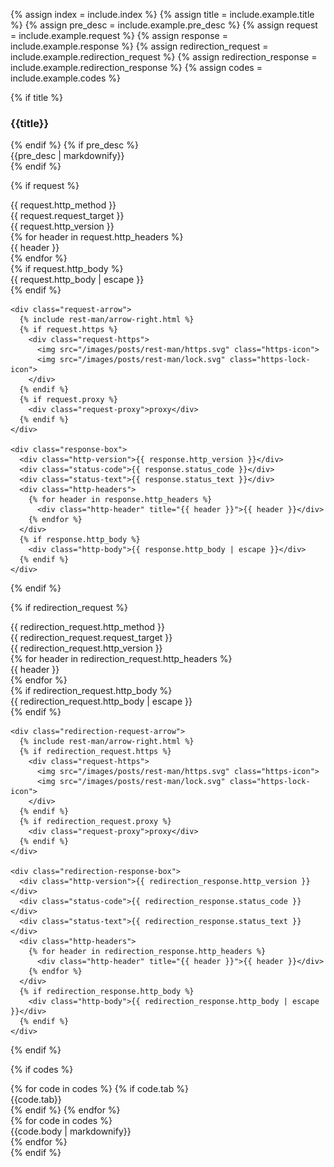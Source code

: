 {% assign index = include.index %}
{% assign title = include.example.title %}
{% assign pre_desc = include.example.pre_desc %}
{% assign request = include.example.request %}
{% assign response = include.example.response %}
{% assign redirection_request = include.example.redirection_request %}
{% assign redirection_response = include.example.redirection_response %}
{% assign codes = include.example.codes %}

<div class="example-section" id="example-{{ index }}">
  {% if title %}
    <h3 class="example-title">{{title}}</h3>
  {% endif %}
  {% if pre_desc %}
    <div class="example-pre-desc">{{pre_desc | markdownify}}</div>
  {% endif %}

  {% if request %}
    <div class="request-box">
      <div class="http-method">{{ request.http_method }}</div>
      <div class="request-target">{{ request.request_target }}</div>
      <div class="http-version">{{ request.http_version }}</div>
      <div class="http-headers">
        {% for header in request.http_headers %}
          <div class="http-header" title="{{ header }}">{{ header }}</div>
        {% endfor %}
      </div>
      {% if request.http_body %}
        <div class="http-body">{{ request.http_body | escape }}</div>
      {% endif %}
    </div>

    <div class="request-arrow">
      {% include rest-man/arrow-right.html %}
      {% if request.https %}
        <div class="request-https">
          <img src="/images/posts/rest-man/https.svg" class="https-icon">
          <img src="/images/posts/rest-man/lock.svg" class="https-lock-icon">
        </div>
      {% endif %}
      {% if request.proxy %}
        <div class="request-proxy">proxy</div>
      {% endif %}
    </div>

    <div class="response-box">
      <div class="http-version">{{ response.http_version }}</div>
      <div class="status-code">{{ response.status_code }}</div>
      <div class="status-text">{{ response.status_text }}</div>
      <div class="http-headers">
        {% for header in response.http_headers %}
          <div class="http-header" title="{{ header }}">{{ header }}</div>
        {% endfor %}
      </div>
      {% if response.http_body %}
        <div class="http-body">{{ response.http_body | escape }}</div>
      {% endif %}
    </div>
  {% endif %}

  {% if redirection_request %}
    <div class="redirection-request-box">
      <div class="http-method">{{ redirection_request.http_method }}</div>
      <div class="request-target">{{ redirection_request.request_target }}</div>
      <div class="http-version">{{ redirection_request.http_version }}</div>
      <div class="http-headers">
        {% for header in redirection_request.http_headers %}
          <div class="http-header" title="{{ header }}">{{ header }}</div>
        {% endfor %}
      </div>
      {% if redirection_request.http_body %}
        <div class="http-body">{{ redirection_request.http_body | escape }}</div>
      {% endif %}
    </div>

    <div class="redirection-request-arrow">
      {% include rest-man/arrow-right.html %}
      {% if redirection_request.https %}
        <div class="request-https">
          <img src="/images/posts/rest-man/https.svg" class="https-icon">
          <img src="/images/posts/rest-man/lock.svg" class="https-lock-icon">
        </div>
      {% endif %}
      {% if redirection_request.proxy %}
        <div class="request-proxy">proxy</div>
      {% endif %}
    </div>

    <div class="redirection-response-box">
      <div class="http-version">{{ redirection_response.http_version }}</div>
      <div class="status-code">{{ redirection_response.status_code }}</div>
      <div class="status-text">{{ redirection_response.status_text }}</div>
      <div class="http-headers">
        {% for header in redirection_response.http_headers %}
          <div class="http-header" title="{{ header }}">{{ header }}</div>
        {% endfor %}
      </div>
      {% if redirection_response.http_body %}
        <div class="http-body">{{ redirection_response.http_body | escape }}</div>
      {% endif %}
    </div>
  {% endif %}

  {% if codes %}
    <div class="terminal" data-controller="terminal">
      <div class="terminal-bar">
        <div class="close-icon"></div>
        <div class="minimize-icon"></div>
        <div class="fullscreen-icon"></div>
        {% for code in codes %}
          {% if code.tab %}
            <div
              class="terminal-tab {% if forloop.index == 1 %}active{% endif %}"
              data-index="{{forloop.index}}"
              data-terminal-target="tab"
              data-action="click->terminal#switchTab"
            >
              {{code.tab}}
            </div>
          {% endif %}
        {% endfor %}
      </div>
      {% for code in codes %}
        <div class="terminal-body {% if forloop.index == 1 %}active{% endif %}" data-index="{{ forloop.index }}" data-terminal-target="body">
          {{code.body | markdownify}}
        </div>
      {% endfor %}
    </div>
  {% endif %}
</div>